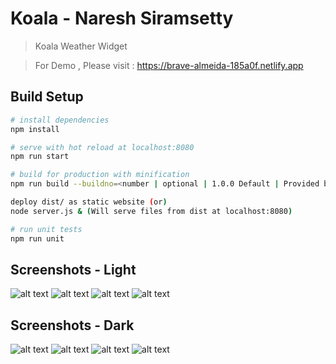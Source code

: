 # Koala - Naresh Siramsetty

> Koala Weather Widget

> For Demo , Please visit : https://brave-almeida-185a0f.netlify.app

## Build Setup

``` bash
# install dependencies
npm install

# serve with hot reload at localhost:8080
npm run start

# build for production with minification
npm run build --buildno=<number | optional | 1.0.0 Default | Provided by Bamboo or Jenkins>

deploy dist/ as static website (or)
node server.js & (Will serve files from dist at localhost:8080)

# run unit tests
npm run unit
```

## Screenshots - Light

![alt text](https://github.com/nsiramsetty/koala-weather-widget/blob/main/screenshots/dark-tablet-1.png?raw=true)
![alt text](https://github.com/nsiramsetty/koala-weather-widget/blob/main/screenshots/dark-tablet-2.png?raw=true)
![alt text](https://github.com/nsiramsetty/koala-weather-widget/blob/main/screenshots/dark-tablet-3.png?raw=true)
![alt text](https://github.com/nsiramsetty/koala-weather-widget/blob/main/screenshots/dark-mobile-4.png?raw=true)

## Screenshots - Dark

![alt text](https://github.com/nsiramsetty/koala-weather-widget/blob/main/screenshots/light-tablet-1.png?raw=true)
![alt text](https://github.com/nsiramsetty/koala-weather-widget/blob/main/screenshots/light-tablet-2.png?raw=true)
![alt text](https://github.com/nsiramsetty/koala-weather-widget/blob/main/screenshots/light-tablet-3.png?raw=true)
![alt text](https://github.com/nsiramsetty/koala-weather-widget/blob/main/screenshots/light-mobile-4.png?raw=true)

